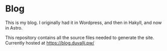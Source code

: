 # Blog

This is my blog. I originally had it in Wordpress, and then in Hakyll, and now in Astro.

This repository contains all the source files needed to generate the site. Currently hosted at <https://blog.duvallj.pw/>
